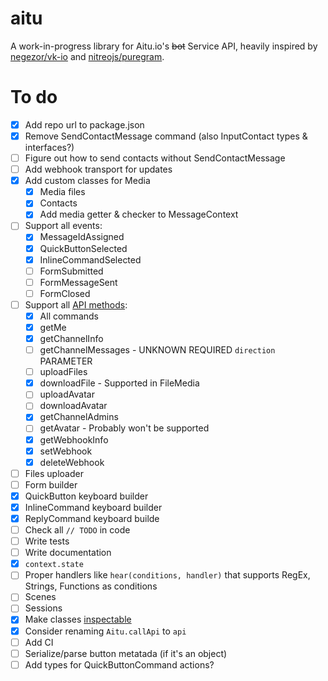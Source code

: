 # aitu

A work-in-progress library for Aitu.io's ~~bot~~ Service API, heavily inspired by [negezor/vk-io](https://github.com/negezor/vk-io) and [nitreojs/puregram](https://github.com/nitreojs/puregram).

# To do

- [x] Add repo url to package.json
- [x] Remove SendContactMessage command (also InputContact types & interfaces?)
- [ ] Figure out how to send contacts without SendContactMessage
- [ ] Add webhook transport for updates
- [x] Add custom classes for Media
  - [x] Media files
  - [x] Contacts
  - [x] Add media getter & checker to MessageContext
- [ ] Support all events:
  - [x] MessageIdAssigned
  - [x] QuickButtonSelected
  - [x] InlineCommandSelected
  - [ ] FormSubmitted
  - [ ] FormMessageSent
  - [ ] FormClosed
- [ ] Support all [API methods](https://btsdigital.github.io/bot-api-contract/endpoints.html):
  - [x] All commands
  - [x] getMe
  - [x] getChannelInfo
  - [ ] getChannelMessages - UNKNOWN REQUIRED `direction` PARAMETER
  - [ ] uploadFiles
  - [x] downloadFile - Supported in FileMedia
  - [ ] uploadAvatar
  - [ ] downloadAvatar
  - [x] getChannelAdmins
  - [ ] getAvatar - Probably won't be supported
  - [x] getWebhookInfo
  - [x] setWebhook
  - [x] deleteWebhook
- [ ] Files uploader
- [ ] Form builder
- [x] QuickButton keyboard builder
- [x] InlineCommand keyboard builder
- [x] ReplyCommand keyboard builde
- [ ] Check all `// TODO` in code
- [ ] Write tests
- [ ] Write documentation
- [x] `context.state`
- [ ] Proper handlers like `hear(conditions, handler)` that supports RegEx, Strings, Functions as conditions
- [ ] Scenes
- [ ] Sessions
- [x] Make classes [inspectable](https://github.com/negezor/inspectable)
- [x] Consider renaming `Aitu.callApi` to `api`
- [ ] Add CI
- [ ] Serialize/parse button metatada (if it's an object)
- [ ] Add types for QuickButtonCommand actions?

